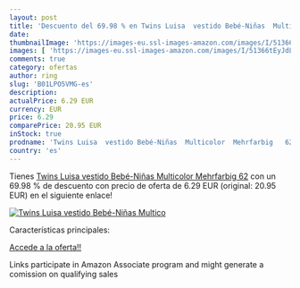 ```yaml
---
layout: post
title: 'Descuento del 69.98 % en Twins Luisa  vestido Bebé-Niñas  Multico'
date: 
thumbnailImage: 'https://images-eu.ssl-images-amazon.com/images/I/51366tEyJdL._SL200_.jpg'
images: [ 'https://images-eu.ssl-images-amazon.com/images/I/51366tEyJdL._SL200_.jpg' ]
comments: true
category: ofertas
author: ring
slug: 'B01LPO5VMG-es'
description:
actualPrice: 6.29 EUR
currency: EUR
price: 6.29
comparePrice: 20.95 EUR
inStock: true
prodname: 'Twins Luisa  vestido Bebé-Niñas  Multicolor  Mehrfarbig   62'
country: 'es'
---
```


Tienes [Twins Luisa  vestido Bebé-Niñas  Multicolor  Mehrfarbig   62](https://www.amazon.es/dp/B01LPO5VMG/?tag=tolees-21) con un 69.98 % de descuento con precio de oferta de 6.29 EUR (original: 20.95 EUR) en el siguiente enlace!

[![Twins Luisa  vestido Bebé-Niñas  Multico](https://images-eu.ssl-images-amazon.com/images/I/51366tEyJdL._SL200_.jpg)](https://www.amazon.es/dp/B01LPO5VMG/?tag=tolees-21)

Características principales:


[Accede a la oferta!!](https://www.amazon.es/dp/B01LPO5VMG/?tag=tolees-21)

Links participate in Amazon Associate program and might generate a comission on qualifying sales


